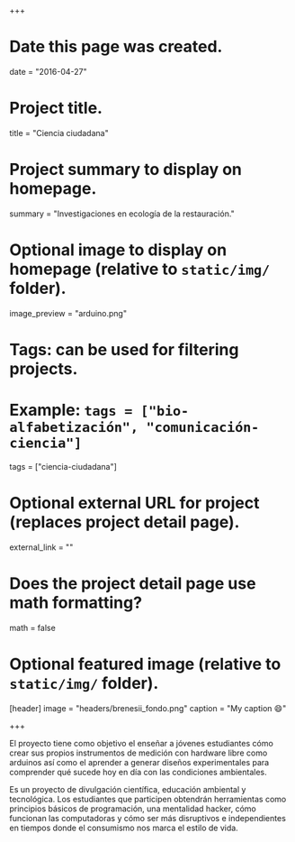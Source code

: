 +++
# Date this page was created.
date = "2016-04-27"

# Project title.
title = "Ciencia ciudadana"

# Project summary to display on homepage.
summary = "Investigaciones en ecología de la restauración."

# Optional image to display on homepage (relative to `static/img/` folder).
image_preview = "arduino.png"

# Tags: can be used for filtering projects.
# Example: `tags = ["bio-alfabetización", "comunicación-ciencia"]`
tags = ["ciencia-ciudadana"]

# Optional external URL for project (replaces project detail page).
external_link = ""

# Does the project detail page use math formatting?
math = false

# Optional featured image (relative to `static/img/` folder).
[header]
image = "headers/brenesii_fondo.png"
caption = "My caption :smile:"

+++

El proyecto tiene como objetivo el enseñar a jóvenes estudiantes cómo crear
sus propios instrumentos de medición con hardware libre como arduinos así
como el aprender a generar diseños experimentales para comprender qué sucede
hoy en día con las condiciones ambientales.

Es un proyecto de divulgación científica, educación ambiental y tecnológica.
Los estudiantes que participen obtendrán herramientas como principios básicos
de programación, una mentalidad hacker, cómo funcionan las computadoras y cómo
ser más disruptivos e independientes en tiempos donde el consumismo nos marca
el estilo de vida.